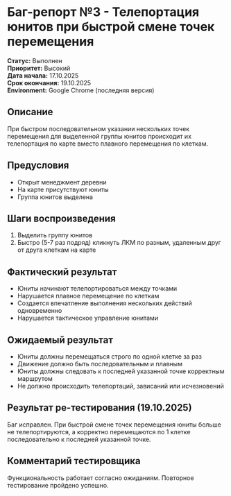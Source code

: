 # Баг-репорт №3 - Телепортация юнитов при быстрой смене точек перемещения

**Статус:** Выполнен  
**Приоритет:** Высокий  
**Дата начала:** 17.10.2025  
**Срок окончания:** 19.10.2025  
**Environment:** Google Chrome (последняя версия)  

## Описание

При быстром последовательном указании нескольких точек перемещения для выделенной группы юнитов происходит их телепортация по карте вместо плавного перемещения по клеткам.

## Предусловия

- Открыт менеджмент деревни
- На карте присутствуют юниты
- Группа юнитов выделена

## Шаги воспроизведения

1. Выделить группу юнитов
2. Быстро (5-7 раз подряд) кликнуть ЛКМ по разным, удаленным друг от друга клеткам на карте

## Фактический результат

- Юниты начинают телепортироваться между точками
- Нарушается плавное перемещение по клеткам
- Создается впечатление выполнения нескольких действий одновременно
- Нарушается тактическое управление юнитами

## Ожидаемый результат

- Юниты должны перемещаться строго по одной клетке за раз
- Движение должно быть последовательным и плавным
- Юниты должны следовать к последней указанной точке корректным маршрутом
- Не должно происходить телепортаций, зависаний или исчезновений

## Результат ре-тестирования (19.10.2025)

Баг исправлен. При быстрой смене точек перемещения юниты больше не телепортируются, а корректно перемещаются по 1 клетке последовательно к последней указанной точке.

## Комментарий тестировщика

Функциональность работает согласно ожиданиям. Повторное тестирование пройдено успешно.
